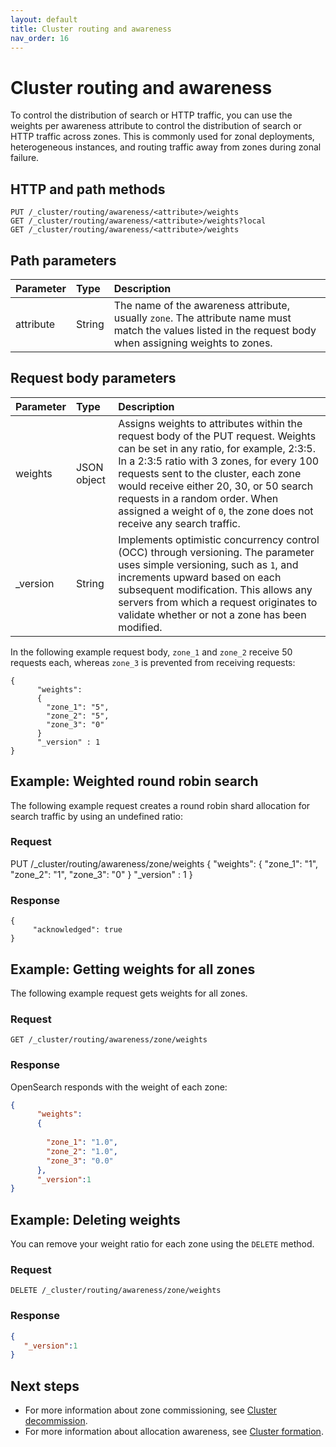 ```yaml
---
layout: default
title: Cluster routing and awareness
nav_order: 16
---
```


# Cluster routing and awareness

To control the distribution of search or HTTP traffic, you can use the weights per awareness attribute to control the distribution of search or HTTP traffic across zones. This is commonly used for zonal deployments, heterogeneous instances, and routing traffic away from zones during zonal failure.

## HTTP and path methods

```
PUT /_cluster/routing/awareness/<attribute>/weights
GET /_cluster/routing/awareness/<attribute>/weights?local
GET /_cluster/routing/awareness/<attribute>/weights
```

## Path parameters

Parameter | Type | Description
:--- | :--- | :---
attribute | String | The name of the awareness attribute, usually `zone`. The attribute name must match the values listed in the request body when assigning weights to zones.

## Request body parameters

Parameter | Type | Description
:--- | :--- | :---
weights | JSON object | Assigns weights to attributes within the request body of the PUT request. Weights can be set in any ratio, for example, 2:3:5. In a 2:3:5 ratio with 3 zones, for every 100 requests sent to the cluster, each zone would receive either 20, 30, or 50 search requests in a random order. When assigned a weight of `0`, the zone does not receive any search traffic. 
_version | String | Implements optimistic concurrency control (OCC) through versioning. The parameter uses simple versioning, such as `1`, and increments upward based on each subsequent modification. This allows any servers from which a request originates to validate whether or not a zone has been modified. 


In the following example request body, `zone_1` and `zone_2` receive 50 requests each, whereas `zone_3` is prevented from receiving requests:

```
{ 
      "weights":
      {
        "zone_1": "5", 
        "zone_2": "5", 
        "zone_3": "0"
      }
      "_version" : 1
}
```

## Example: Weighted round robin search

The following example request creates a round robin shard allocation for search traffic by using an undefined ratio:

### Request

PUT /_cluster/routing/awareness/zone/weights
{ 
      "weights":
      {
        "zone_1": "1", 
        "zone_2": "1", 
        "zone_3": "0"
      }
      "_version" : 1
}

### Response

```
{
     "acknowledged": true
}
```


## Example: Getting weights for all zones

The following example request gets weights for all zones.

### Request

```
GET /_cluster/routing/awareness/zone/weights
```

### Response

OpenSearch responds with the weight of each zone:

```json
{
      "weights":
      {
      
        "zone_1": "1.0", 
        "zone_2": "1.0", 
        "zone_3": "0.0"
      },
      "_version":1
}
```

## Example: Deleting weights

You can remove your weight ratio for each zone using the `DELETE` method.

### Request

```
DELETE /_cluster/routing/awareness/zone/weights
```

### Response

```json
{
   "_version":1
}
```

## Next steps

- For more information about zone commissioning, see [Cluster decommission]({{site.url}}{{site.baseurl}}/api-reference/cluster-decommission/).
- For more information about allocation awareness, see [Cluster formation]({{site.url}}{{site.baseurl}}/opensearch/cluster/#advanced-step-6-configure-shard-allocation-awareness-or-forced-awareness).
